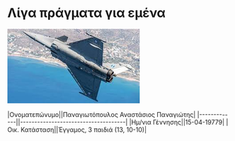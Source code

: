# **Λίγα πράγματα για εμένα**

<picture>
 <img alt="YOUR-ALT-TEXT" src="rafale.jpg">
</picture>

|Ονοματεπώνυμο||Παναγιωτόπουλος Αναστάσιος Παναγιώτης|
|-------------||-------------------------------------|
|Ημ/νια Γέννησης||15-04-19779|
|Οικ. Κατάσταση||Έγγαμος, 3 παιδιά (13, 10-10)|

  
